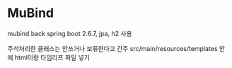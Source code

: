 # MuBind
mubind back
spring boot 2.6.7, jpa, h2 사용

주석처리한 클래스는 안쓰거나 보류한다고 간주
src/main/resources/templates 안에 html이랑 타임리프 파일 넣기
